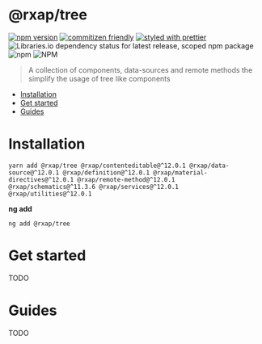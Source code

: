 @rxap/tree
======

[![npm version](https://img.shields.io/npm/v/@rxap/tree?style=flat-square)](https://www.npmjs.com/package/@rxap/tree)
[![commitizen friendly](https://img.shields.io/badge/commitizen-friendly-brightgreen.svg?style=flat-square)](https://commitizen.github.io/cz-cli/)
[![styled with prettier](https://img.shields.io/badge/styled_with-prettier-ff69b4.svg?style=flat-square)](https://github.com/prettier/prettier)
![Libraries.io dependency status for latest release, scoped npm package](https://img.shields.io/librariesio/release/npm/@rxap/tree)
![npm](https://img.shields.io/npm/dm/@rxap/tree)
![NPM](https://img.shields.io/npm/l/@rxap/tree)

> A collection of components, data-sources and remote methods the simplify the usage of tree like components

- [Installation](#installation)
- [Get started](#get-started)
- [Guides](#guides)

# Installation

```
yarn add @rxap/tree @rxap/contenteditable@^12.0.1 @rxap/data-source@^12.0.1 @rxap/definition@^12.0.1 @rxap/material-directives@^12.0.1 @rxap/remote-method@^12.0.1 @rxap/schematics@^11.3.6 @rxap/services@^12.0.1 @rxap/utilities@^12.0.1 
```

**ng add**

```
ng add @rxap/tree
```

# Get started

TODO

# Guides

TODO


